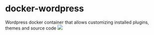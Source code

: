 # docker-wordpress
Wordpress docker container that allows customizing installed plugins, themes and source code
[![](https://badge.imagelayers.io/genexies/wordpress:latest.svg)](https://imagelayers.io/?images=genexies/wordpress:latest 'Get your own badge on imagelayers.io')
